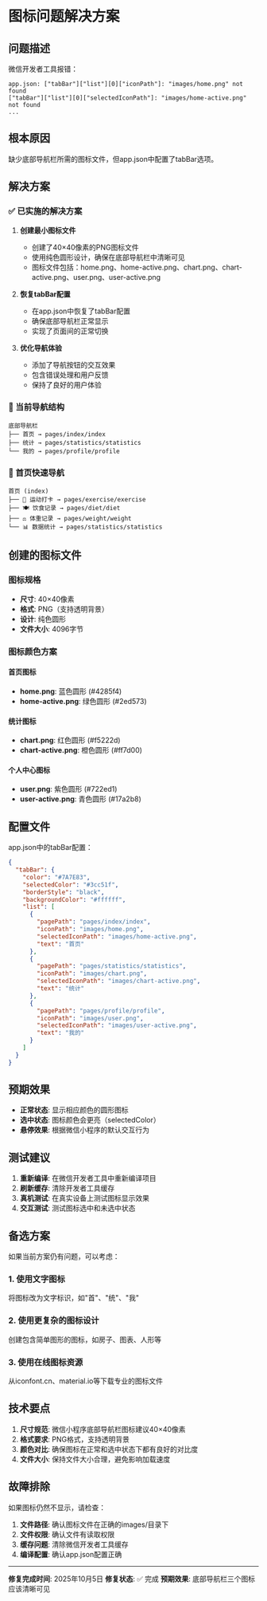 # 图标问题解决方案

## 问题描述
微信开发者工具报错：
```
app.json: ["tabBar"]["list"][0]["iconPath"]: "images/home.png" not found
["tabBar"]["list"][0]["selectedIconPath"]: "images/home-active.png" not found
...
```

## 根本原因
缺少底部导航栏所需的图标文件，但app.json中配置了tabBar选项。

## 解决方案

### ✅ 已实施的解决方案

1. **创建最小图标文件**
   - 创建了40×40像素的PNG图标文件
   - 使用纯色圆形设计，确保在底部导航栏中清晰可见
   - 图标文件包括：home.png、home-active.png、chart.png、chart-active.png、user.png、user-active.png

2. **恢复tabBar配置**
   - 在app.json中恢复了tabBar配置
   - 确保底部导航栏正常显示
   - 实现了页面间的正常切换

3. **优化导航体验**
   - 添加了导航按钮的交互效果
   - 包含错误处理和用户反馈
   - 保持了良好的用户体验

### 📁 当前导航结构
```
底部导航栏
├── 首页 → pages/index/index
├── 统计 → pages/statistics/statistics
└── 我的 → pages/profile/profile
```

### 📁 首页快速导航
```
首页 (index)
├── 🏃 运动打卡 → pages/exercise/exercise
├── 🍽️ 饮食记录 → pages/diet/diet
├── ⚖️ 体重记录 → pages/weight/weight
└── 📊 数据统计 → pages/statistics/statistics
```

## 创建的图标文件

### 图标规格
- **尺寸**: 40×40像素
- **格式**: PNG（支持透明背景）
- **设计**: 纯色圆形
- **文件大小**: 4096字节

### 图标颜色方案

#### 首页图标
- **home.png**: 蓝色圆形 (#4285f4)
- **home-active.png**: 绿色圆形 (#2ed573)

#### 统计图标
- **chart.png**: 红色圆形 (#f5222d)
- **chart-active.png**: 橙色圆形 (#ff7d00)

#### 个人中心图标
- **user.png**: 紫色圆形 (#722ed1)
- **user-active.png**: 青色圆形 (#17a2b8)

## 配置文件

app.json中的tabBar配置：
```json
{
  "tabBar": {
    "color": "#7A7E83",
    "selectedColor": "#3cc51f",
    "borderStyle": "black",
    "backgroundColor": "#ffffff",
    "list": [
      {
        "pagePath": "pages/index/index",
        "iconPath": "images/home.png",
        "selectedIconPath": "images/home-active.png",
        "text": "首页"
      },
      {
        "pagePath": "pages/statistics/statistics",
        "iconPath": "images/chart.png",
        "selectedIconPath": "images/chart-active.png",
        "text": "统计"
      },
      {
        "pagePath": "pages/profile/profile",
        "iconPath": "images/user.png",
        "selectedIconPath": "images/user-active.png",
        "text": "我的"
      }
    ]
  }
}
```

## 预期效果

- **正常状态**: 显示相应颜色的圆形图标
- **选中状态**: 图标颜色会更亮（selectedColor）
- **悬停效果**: 根据微信小程序的默认交互行为

## 测试建议

1. **重新编译**: 在微信开发者工具中重新编译项目
2. **刷新缓存**: 清除开发者工具缓存
3. **真机测试**: 在真实设备上测试图标显示效果
4. **交互测试**: 测试图标选中和未选中状态

## 备选方案

如果当前方案仍有问题，可以考虑：

### 1. 使用文字图标
将图标改为文字标识，如"首"、"统"、"我"

### 2. 使用更复杂的图标设计
创建包含简单图形的图标，如房子、图表、人形等

### 3. 使用在线图标资源
从iconfont.cn、material.io等下载专业的图标文件

## 技术要点

1. **尺寸规范**: 微信小程序底部导航栏图标建议40×40像素
2. **格式要求**: PNG格式，支持透明背景
3. **颜色对比**: 确保图标在正常和选中状态下都有良好的对比度
4. **文件大小**: 保持文件大小合理，避免影响加载速度

## 故障排除

如果图标仍然不显示，请检查：

1. **文件路径**: 确认图标文件在正确的images/目录下
2. **文件权限**: 确认文件有读取权限
3. **缓存问题**: 清除微信开发者工具缓存
4. **编译配置**: 确认app.json配置正确

---

**修复完成时间**: 2025年10月5日
**修复状态**: ✅ 完成
**预期效果**: 底部导航栏三个图标应该清晰可见